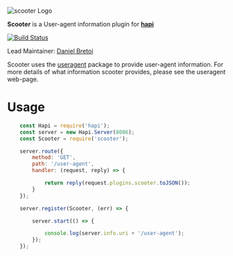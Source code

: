 ![scooter Logo](https://raw.github.com/hapijs/scooter/master/images/scooter.png)

**Scooter** is a User-agent information plugin for [**hapi**](https://github.com/hapijs/hapi)

[![Build Status](https://secure.travis-ci.org/hapijs/scooter.png)](http://travis-ci.org/hapijs/scooter)

Lead Maintainer: [Daniel Bretoi](https://github.com/danielb2)


Scooter uses the [useragent] package to provide user-agent information. For
more details of what information scooter provides, please see the useragent web-page.

[useragent]: https://www.npmjs.org/package/useragent

# Usage

``` javascript
    const Hapi = require('hapi');
    const server = new Hapi.Server(8086);
    const Scooter = require('scooter');

    server.route({
        method: 'GET',
        path: '/user-agent',
        handler: (request, reply) => {

            return reply(request.plugins.scooter.toJSON());
        }
    });

    server.register(Scooter, (err) => {

        server.start(() => {

            console.log(server.info.uri + '/user-agent');
        });
    });
```
